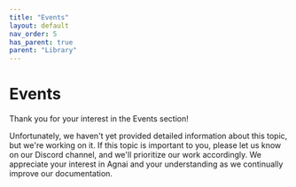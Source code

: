 ```yaml
---
title: "Events"
layout: default
nav_order: 5
has_parent: true
parent: "Library"
---
```

# Events

Thank you for your interest in the Events section!

Unfortunately, we haven't yet provided detailed information about this topic, but we're working on it. If this topic is important to you, please let us know on our Discord channel, and we'll prioritize our work accordingly. We appreciate your interest in Agnai and your understanding as we continually improve our documentation.

